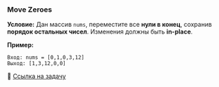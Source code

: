
### **Move Zeroes**

**Условие:**
Дан массив `nums`, переместите все **нули в конец**, сохранив **порядок остальных чисел**. Изменения должны быть **in-place**.

**Пример:**

```
Вход: nums = [0,1,0,3,12]  
Выход: [1,3,12,0,0]
```

📎 [Ссылка на задачу](https://leetcode.com/problems/move-zeroes/)
